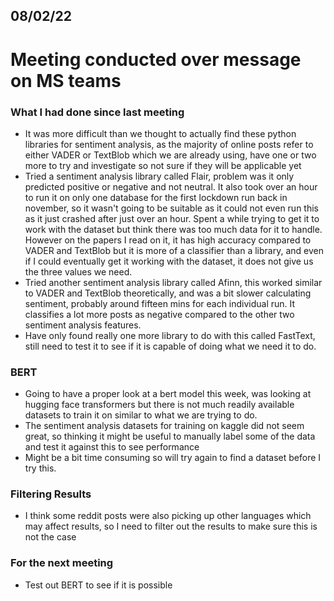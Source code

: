 ## 08/02/22

# Meeting conducted over message on MS teams

### What I had done since last meeting
* It was more difficult than we thought to actually find these python libraries for sentiment analysis, as the majority of online posts refer to either VADER or TextBlob which we are already using, have one or two more to try and investigate so not sure if they will be applicable yet
* Tried a sentiment analysis library called Flair, problem was it only predicted positive or negative and not neutral. It also took over an hour to run it on only one database for the first lockdown run back in november, so it wasn't going to be suitable as it could not even run this as it just crashed after just over an hour. Spent a while trying to get it to work with the dataset but think there was too much data for it to handle. However on the papers I read on it, it has high accuracy compared to VADER and TextBlob but it is more of a classifier than a library, and even if I could eventually get it working with the dataset, it does not give us the three values we need.
* Tried another sentiment analysis library called Afinn, this worked similar to VADER and TextBlob theoretically, and was a bit slower calculating sentiment, probably around fifteen mins for each individual run. It classifies a lot more posts as negative compared to the other two sentiment analysis features.
* Have only found really one more library to do with this called FastText, still need to test it to see if it is capable of doing what we need it to do.

### BERT
* Going to have a proper look at a bert model this week, was looking at hugging face transformers but there is not much readily available datasets to train it on similar to what we are trying to do. 
* The sentiment analysis datasets for training on kaggle did not seem great, so thinking it might be useful to manually label some of the data and test it against this to see performance
* Might be a bit time consuming so will try again to find a dataset before I try this. 

### Filtering Results
* I think some reddit posts were also picking up other languages which may affect results, so I need to filter out the results to make sure this is not the case


### For the next meeting
* Test out BERT to see if it is possible